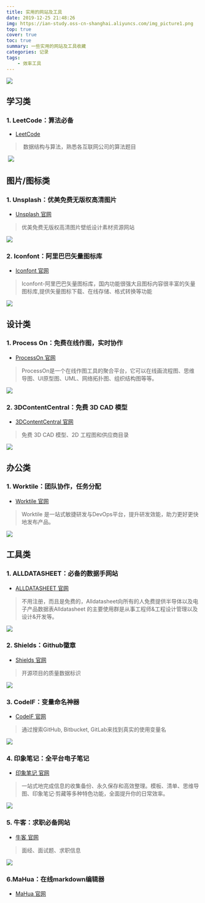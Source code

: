 ```yaml
---
title: 实用的网站及工具
date: 2019-12-25 21:48:26
img: https://ian-study.oss-cn-shanghai.aliyuncs.com/img_picture1.png
top: true
cover: true
toc: true
summary: 一些实用的网站及工具收藏
categories: 记录
tags: 
	- 效率工具
---
```


![](https://ina-blog.oss-cn-shanghai.aliyuncs.com/web_logo.png)

## 学习类
### 1. LeetCode：算法必备
- [LeetCode](https://leetcode-cn.com//)
>  数据结构与算法，熟悉各互联网公司的算法题目

 ![](https://ina-blog.oss-cn-shanghai.aliyuncs.com/leetcode.png)

## 图片/图标类
### 1. Unsplash：优美免费无版权高清图片
- [Unsplash 官网](https://unsplash.com/) 
> 优美免费无版权高清图片壁纸设计素材资源网站

 ![](https://ina-blog.oss-cn-shanghai.aliyuncs.com/unsplash.png)

### 2. Iconfont：阿里巴巴矢量图标库
- [Iconfont 官网](https://www.iconfont.cn) 
> Iconfont-阿里巴巴矢量图标库，国内功能很强大且图标内容很丰富的矢量图标库,提供矢量图标下载、在线存储、格式转换等功能

 ![](https://ina-blog.oss-cn-shanghai.aliyuncs.com/iconfont.png)

## 设计类
### 1. Process On：免费在线作图，实时协作
- [ProcessOn 官网](https://www.processon.com/)
> ProcessOn是一个在线作图工具的聚合平台，它可以在线画流程图、思维导图、UI原型图、UML、网络拓扑图、组织结构图等等。

 ![](https://ina-blog.oss-cn-shanghai.aliyuncs.com/processon.png)

### 2. 3DContentCentral：免费 3D CAD 模型
- [3DContentCentral 官网](https://www.3dcontentcentral.cn/)
> 免费 3D CAD 模型、2D 工程图和供应商目录

 ![](https://ina-blog.oss-cn-shanghai.aliyuncs.com/3dcontentcentral.png)

## 办公类
### 1. Worktile：团队协作，任务分配
- [Worktile 官网](https://worktile.com/)
> Worktile 是一站式敏捷研发与DevOps平台，提升研发效能，助力更好更快地发布产品。

 ![](https://ina-blog.oss-cn-shanghai.aliyuncs.com/worktile.png)

## 工具类
### 1. ALLDATASHEET：必备的数据手网站
- [ALLDATASHEET 官网](https://www.alldatasheet.com/)
> 不用注册，而且是免费的，Alldatasheet向所有的人免费提供半导体以及电子产品数据表Alldatasheet 的主要使用群是从事工程师&工程设计管理以及设计&开发等。

 ![](https://ina-blog.oss-cn-shanghai.aliyuncs.com/alldatasheet.png)

### 2. Shields：Github徽章
- [Shields 官网](https://shields.io/)
> 开源项目的质量数据标识

 ![](https://ina-blog.oss-cn-shanghai.aliyuncs.com/shields.png)

### 3. CodeIF：变量命名神器
- [CodeIF 官网](https://unbug.github.io/codelf/)
> 通过搜索GitHub, Bitbucket, GitLab来找到真实的使用变量名

 ![](https://ina-blog.oss-cn-shanghai.aliyuncs.com/codeif.png
)
### 4. 印象笔记：全平台电子笔记
- [印象笔记 官网](https://www.yinxiang.com/)
> 一站式地完成信息的收集备份、永久保存和高效整理。模板、清单、思维导图、印象笔记·剪藏等多种特色功能，全面提升你的日常效率。

 ![](https://ina-blog.oss-cn-shanghai.aliyuncs.com/yinxiang.png)

### 5. 牛客：求职必备网站
- [牛客 官网](https://www.nowcoder.com/)
> 面经、面试题、求职信息

 ![](https://ina-blog.oss-cn-shanghai.aliyuncs.com/newcoder.png)

### 6.MaHua：在线markdown编辑器
- [MaHua 官网](http://mahua.jser.me/)